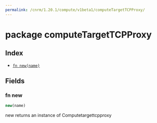 ```yaml
---
permalink: /cnrm/1.20.1/compute/v1beta1/computeTargetTCPProxy/
---
```


# package computeTargetTCPProxy



## Index

* [`fn new(name)`](#fn-new)

## Fields

### fn new

```ts
new(name)
```

new returns an instance of Computetargettcpproxy